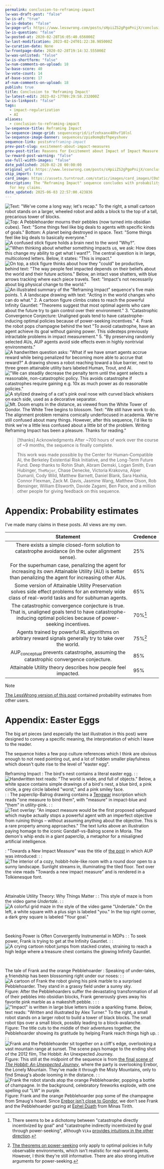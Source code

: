 ```yaml
---
permalink: conclusion-to-reframing-impact
lw-was-draft-post: "false"
lw-is-af: "true"
lw-is-debate: "false"
lw-page-url: https://www.lesswrong.com/posts/sHpiiZS2gPgoPnijX/conclusion-to-reframing-impact
lw-is-question: "false"
lw-posted-at: 2020-02-28T16:05:40.656000Z
lw-last-modification: 2023-02-24T01:22:38.985000Z
lw-curation-date: None
lw-frontpage-date: 2020-02-28T19:14:32.555000Z
lw-was-unlisted: "false"
lw-is-shortform: "false"
lw-num-comments-on-upload: 18
lw-base-score: 40
lw-vote-count: 14
af-base-score: 17
af-num-comments-on-upload: 18
publish: true
title: Conclusion to 'Reframing Impact'
lw-latest-edit: 2023-02-17T09:29:58.232000Z
lw-is-linkpost: "false"
tags:
  - impact-regularization
  - AI
aliases:
  - conclusion-to-reframing-impact
lw-sequence-title: Reframing Impact
lw-sequence-image-grid: sequencesgrid/izfzehxanx48hvf10lnl
lw-sequence-image-banner: sequences/zpia9omq0zfhpeyshvev
sequence-link: posts#reframing-impact
prev-post-slug: excitement-about-impact-measures
prev-post-title: Reasons for Excitement about Impact of Impact Measure Research
lw-reward-post-warning: "false"
use-full-width-images: "false"
date_published: 2020-02-28 00:00:00
original_url: https://www.lesswrong.com/posts/sHpiiZS2gPgoPnijX/conclusion-to-reframing-impact
skip_import: true
card_image: https://assets.turntrout.com/static/images/card_images/C0o5g91.png
description: The "Reframing Impact" sequence concludes with probability estimates
  for key claims.
date_updated: 2025-06-03 22:57:00.423836
---
```








![Text: "We've come a long way; let's recap." To the right, a small cartoon robot stands on a larger, wheeled robot and adds a block to the top of a tall, precarious tower of blocks.](https://assets.turntrout.com/static/images/posts/pbmk8ndyip6nyu4ntf6z.avif)![Top: A Pebblehoarder mourns their pebbles (now turned into obsidian cubes). Text: "Some things feel like big deals to agents with specific kinds of goals." Bottom: A planet being destroyed in space. Text: "Some things feel like big deals to basically everyone."](https://assets.turntrout.com/static/images/posts/icddpmwoxx5ftcysxo8k.avif)![A confused stick figure holds a brain next to the word "Why?".](https://assets.turntrout.com/static/images/posts/mxhzcdashtl5euloeolx.avif)!["When thinking about whether something impacts us, we ask: How does this change my ability to get what I want?". The central question is in large, multicolored letters. Below, it states: "This is impact."](https://assets.turntrout.com/static/images/posts/d1mqg6p4ghuweu4sth5u.avif)![On top, a stick figure thinks about how they "could" be productive, behind text: "The way people feel impacted depends on their beliefs about the world and their future actions." Below, an intact vase shatters, with blue arrows tracking where each piece travels. Text: "Impact's not necessarily about big physical change to the world."](https://assets.turntrout.com/static/images/posts/veypvrfwfr1xwwz4zx8m.avif)![An illustrated summary of the "Reframing Impact" sequence's five main points. 1. A landscape drawing with text: "Acting in the world changes who can do what." 2. A cartoon figure climbs crates to reach the powerful Infinity Gauntlet: "Theorems suggest that most optimal agents who care about the future try to gain control over their environment." 3. "Catastrophic Convergence Conjecture: Unaligned goals tend to have catastrophe-inducing optimal policies because of power-seeking incentives." 4. Frank the robot pops champagne behind the text "To avoid catastrophe, have an agent achieve its goal without gaining power. This sidesteps previously intractable problems in impact measurement." 5. "By preserving randomly selected AUs, AUP agents avoid side effects even in highly nontrivial environments." ](https://assets.turntrout.com/static/images/posts/qanem2tu332ayspkhutk.avif)![A handwritten question asks: "What if we have smart agents accrue reward while being penalized for becoming more able to accrue that reward?" A drawing shows a robot reaching toward a blue barrier, next to three green attainable utility bars labeled Human, Trout, and AI.](https://assets.turntrout.com/static/images/posts/lza8s3ncwyioba7gn5kc.avif)!["We can steadily decrease the penalty term until the agent selects a reasonable, non-catastrophic policy. This avoids catastrophe if catastrophes require gaining e.g. 10x as much power as do reasonable policies."](https://assets.turntrout.com/static/images/posts/h14cfepf9ggi4hnx6ub1.avif)![A stylized drawing of a cat's pink oval nose with curved black whiskers on each side, used as a decorative separator.](https://assets.turntrout.com/static/images/posts/w4iaoloixtlxhc26zy67.avif)![Mt. Doom erupts in the distance, as viewed from the White Tower of Gondor. The White Tree begins to blossom. Text: "We still have work to do. The alignment problem remains comically underfocused in academia. We're still confused about many things. However, after this sequence, I'd like to think we're a little less confused about a little bit of the problem. Writing Reframing Impact has been a pleasure. Thanks for reading."](https://assets.turntrout.com/static/images/posts/sr4u489gcv8jfltydthi.avif)

> [!thanks] Acknowledgments
> After ~700 hours of work over the course of ~9 months, the sequence is finally complete.
>
> This work was made possible by the Center for Human-Compatible AI, the Berkeley Existential Risk Initiative, and the Long-Term Future Fund. Deep thanks to Rohin Shah, Abram Demski, Logan Smith, Evan Hubinger, `TheMajor`, Chase Denecke, Victoria Krakovna, Alper Dumanli, Cody Wild, Matthew Barnett, Daniel Blank, Sara Haxhia, Connor Flexman, Zack M. Davis, Jasmine Wang, Matthew Olson, Rob Bensinger, William Ellsworth, Davide Zagami, Ben Pace, and a million other people for giving feedback on this sequence.

# Appendix: Probability estimates

I've made many claims in these posts. All views are my own.

| Statement | Credence |
|:---------:|:---------|
| There exists a simple closed-form solution to catastrophe avoidance (in the outer alignment sense). | 25% |
| For the superhuman case, penalizing the agent for increasing its own Attainable Utility (AU) is better than penalizing the agent for increasing other AUs. | 65% |
| Some version of Attainable Utility Preservation solves side effect problems for an extremely wide class of real-world tasks and for subhuman agents. | 65% |
| The catastrophic convergence conjecture is true. That is, unaligned goals tend to have catastrophe-inducing optimal policies because of power-seeking incentives. | 70%[^ccc] |
| Agents trained by powerful RL algorithms on arbitrary reward signals generally try to take over the world. | 75%[^power] |
| AUP<sub>conceptual</sub> prevents catastrophe, assuming the catastrophic convergence conjecture. | 85% |
| Attainable Utility theory describes how people feel impacted. | 95% |

[^power]: [The theorems on power-seeking](https://arxiv.org/abs/1912.01683) only apply to optimal policies in fully observable environments, which isn't realistic for real-world agents. However, I think they're still informative. There are also strong intuitive arguments for power-seeking.

[^ccc]: There seems to be a dichotomy between "catastrophe directly incentivized by goal" and "catastrophe indirectly incentivized by goal through power-seeking", although `Vika` [provides intuitions in the other direction](https://www.lesswrong.com/posts/sHpiiZS2gPgoPnijX/conclusion-to-reframing-impact?commentId=6sxBzsh8yfwnPk4iH#6sxBzsh8yfwnPk4iH).

> [!note]
> [The LessWrong version of this post](https://www.lesswrong.com/posts/sHpiiZS2gPgoPnijX/conclusion-to-reframing-impact) contained probability estimates from other users.

# Appendix: Easter Eggs

The big art pieces (and especially the last illustration in this post) were designed to convey a specific meaning, the interpretation of which I leave to the reader.

The sequence hides a few pop culture references which I think are obvious enough to not need pointing out, and a lot of hidden smaller playfulness which doesn't quite rise to the level of "easter egg".

Reframing Impact
: The bird's nest contains a literal easter egg.
:
: ![Handwritten text reads: "The world is wide, and full of objects." Below, a white space contains simple drawings of a bird's nest, a blue bird, a pink circle, a grey circle labeled "worst," and a pink smiley face.](https://assets.turntrout.com/static/images/posts/hdlkd44jvawsxgpthbgi.avif)
:
: The paperclip-Balrog drawing contains a [Tengwar](https://en.wikipedia.org/wiki/Tengwar) inscription which reads "one measure to bind them", with "measure" in impact-blue and "them" in utility-pink.
:
: ![Text overlay: "An impact measure would be the first proposed safeguard which maybe actually stops a powerful agent with an imperfect objective from ruining things – without assuming anything about the objective. This is a rare property among approaches." The text lurks above an illustration paying homage to the iconic Gandalf-vs-Balrog scene in Moria. The demon's whip ends in a giant paperclip, a metaphor for a misaligned artificial intelligence.](https://assets.turntrout.com/static/images/posts/v7pzpzvi342b3svksbag.avif)

: "Towards a New Impact Measure" was the title of [the post](/towards-a-new-impact-measure) in which AUP was introduced:
:
: ![The interior of a cozy, hobbit-hole-like room with a round door open to a sunny landscape. Sunlight streams in, illuminating the tiled floor. Text over the view reads "Towards a new impact measure" and is rendered in a Tolkienesque font.](https://assets.turntrout.com/static/images/posts/ynwdidys1i7yopyqerfh.avif)

<br/>

Attainable Utility Theory: Why Things Matter
:
: This style of maze is from the video game _Undertale_.
:
: ![A colorful grid maze in the style of the video game "Undertale." On the left, a white square with a plus sign is labeled "you." In the top right corner, a dark grey square is labeled "Your goal."](https://assets.turntrout.com/static/images/posts/olz9peoa2krvvorlgdn8.avif)

<br/>

Seeking Power is Often Convergently Instrumental in MDPs
:
: To seek power, Frank is trying to get at the Infinity Gauntlet.
:
: ![A crying cartoon robot jumps from stacked crates, straining to reach a high ledge where a treasure chest contains the glowing Infinity Gauntlet.](https://assets.turntrout.com/static/images/posts/pdqrmsxtawdzt2c7idez.avif)

<br/>

The tale of Frank and the orange Pebblehoarder
: Speaking of under-tales, a friendship has been blossoming right under our noses:
:
: ![A cartoon of Frank the robot giving his pink marble to a surprised Pebblehoarder. They stand in a grassy field under a sunny sky.](https://assets.turntrout.com/static/images/posts/dfog9czq2wdboz8m0dpv.avif)
Figure: After the Pebblehoarders suffer the devastating transformation of all of their pebbles into obsidian blocks, Frank generously gives away his favorite pink marble as a makeshift pebble.
:
:
: !["Impact" is written in large blue letters inside a sparkling frame. Below, text reads: "Written and illustrated by Alex Turner." To the right, a small robot stands on a larger robot to build a tower of black blocks. The small robot tips over a small block, possibly leading to a block-avalanche.](https://assets.turntrout.com/static/images/posts/id8zdpzvvjsyyi9a9hfe.avif)
Figure: The title cuts to the middle of their adventures together, the Pebblehoarder showing its gratitude by helping Frank reach things high up.
:
:
: ![Frank and the Pebblehoarder sit together on a cliff's edge, overlooking a vast mountain range at sunset. The scene pays homage to the ending shot of the 2012 film, The Hobbit: An Unexpected Journey.](https://assets.turntrout.com/static/images/posts/mx5gc86qpthgbzeypfw9.avif)
Figure: This still at the midpoint of the sequence is from [the final scene of _The Hobbit: An Unexpected Journey_](https://www.youtube.com/watch?v=KEegn1R601M), where the party is overlooking Erebor, the Lonely Mountain. They've made it through the Misty Mountains, only to find Smaug's abode looming in the distance.
:
: ![Frank the robot stands atop the orange Pebblehoarder, popping a bottle of champagne. In the background, celebratory fireworks explode, with one spelling out "LW" in purple.](https://assets.turntrout.com/static/images/posts/jdcmcy4bzxggxdallwok.avif)
Figure: Frank and the orange Pebblehoarder pop some of the champagne from Smaug's hoard. Since [Erebor isn't close to Gondor](https://assets.turntrout.com/static/images/posts/Map-of-Middle-Earth-lord-of-the-rings-2329809-1600-1200.avif), we don't see Frank and the Pebblehoarder gazing at [Ephel Dúath](https://en.wikipedia.org/wiki/Mordor#Geography) from Minas Tirith.
